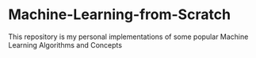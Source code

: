 # Machine-Learning-from-Scratch
This repository is my personal implementations of some popular Machine Learning Algorithms and Concepts
